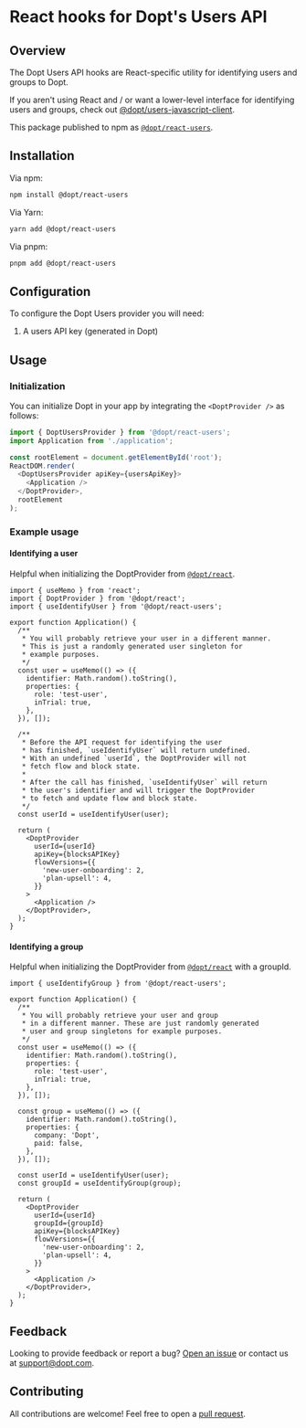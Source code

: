 # React hooks for Dopt's Users API

## Overview

The Dopt Users API hooks are React-specific utility for identifying users and groups to Dopt.

If you aren't using React and / or want a lower-level interface for identifying users and groups, check out [@dopt/users-javascript-client](https://github.com/dopt/blocks-javascript-client).

This package published to npm as [`@dopt/react-users`](https://www.npmjs.com/package/@dopt/react-users).

## Installation

Via npm:

```bash
npm install @dopt/react-users
```

Via Yarn:

```bash
yarn add @dopt/react-users
```

Via pnpm:

```bash
pnpm add @dopt/react-users
```

## Configuration

To configure the Dopt Users provider you will need:

1. A users API key (generated in Dopt)

## Usage

### Initialization

You can initialize Dopt in your app by integrating the `<DoptProvider />` as follows:

```js
import { DoptUsersProvider } from '@dopt/react-users';
import Application from './application';

const rootElement = document.getElementById('root');
ReactDOM.render(
  <DoptUsersProvider apiKey={usersApiKey}>
    <Application />
  </DoptProvider>,
  rootElement
);
```

### Example usage

#### Identifying a user

Helpful when initializing the DoptProvider from [`@dopt/react`](https://www.npmjs.com/package/@dopt/react).

```tsx
import { useMemo } from 'react';
import { DoptProvider } from '@dopt/react';
import { useIdentifyUser } from '@dopt/react-users';

export function Application() {
  /**
   * You will probably retrieve your user in a different manner.
   * This is just a randomly generated user singleton for
   * example purposes.
   */
  const user = useMemo(() => ({
    identifier: Math.random().toString(),
    properties: {
      role: 'test-user',
      inTrial: true,
    },
  }), []);

  /**
   * Before the API request for identifying the user
   * has finished, `useIdentifyUser` will return undefined.
   * With an undefined `userId`, the DoptProvider will not
   * fetch flow and block state.
   *
   * After the call has finished, `useIdentifyUser` will return
   * the user's identifier and will trigger the DoptProvider
   * to fetch and update flow and block state.
   */
  const userId = useIdentifyUser(user);

  return (
    <DoptProvider
      userId={userId}
      apiKey={blocksAPIKey}
      flowVersions={{
        'new-user-onboarding': 2,
        'plan-upsell': 4,
      }}
    >
      <Application />
    </DoptProvider>,
  );
}
```

#### Identifying a group

Helpful when initializing the DoptProvider from [`@dopt/react`](https://www.npmjs.com/package/@dopt/react) with a groupId.

```tsx
import { useIdentifyGroup } from '@dopt/react-users';

export function Application() {
  /**
   * You will probably retrieve your user and group
   * in a different manner. These are just randomly generated
   * user and group singletons for example purposes.
   */
  const user = useMemo(() => ({
    identifier: Math.random().toString(),
    properties: {
      role: 'test-user',
      inTrial: true,
    },
  }), []);

  const group = useMemo(() => ({
    identifier: Math.random().toString(),
    properties: {
      company: 'Dopt',
      paid: false,
    },
  }), []);

  const userId = useIdentifyUser(user);
  const groupId = useIdentifyGroup(group);

  return (
    <DoptProvider
      userId={userId}
      groupId={groupId}
      apiKey={blocksAPIKey}
      flowVersions={{
        'new-user-onboarding': 2,
        'plan-upsell': 4,
      }}
    >
      <Application />
    </DoptProvider>,
  );
}
```

## Feedback

Looking to provide feedback or report a bug? [Open an issue](https://github.com/dopt/odopt/issues/new?title=[@dopt/react-users]%20) or contact us at [support@dopt.com](mailto:support@dopt.com).

## Contributing

All contributions are welcome! Feel free to open a [pull request](https://github.com/dopt/odopt/compare).
